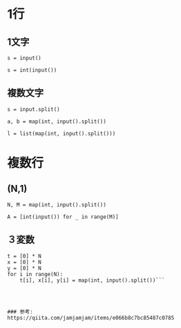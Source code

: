 # 1行
## 1文字
`s = input()`

`s = int(input())`

## 複数文字
`s = input.split()`

`a, b = map(int, input().split())` 

`l = list(map(int, input().split()))`

# 複数行
## (N,1)
`N, M = map(int, input().split())`

`A = [int(input()) for _ in range(M)]`

## ３変数
```N = int(input())
t = [0] * N
x = [0] * N
y = [0] * N
for i in range(N):
    t[i], x[i], y[i] = map(int, input().split())```




### 参考:
https://qiita.com/jamjamjam/items/e066b8c7bc85487c0785
